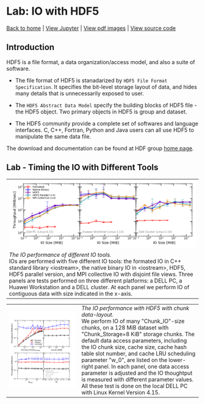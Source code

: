 # Lab: IO with HDF5

[Back to home](https://github.com/ChenYangyao/N-Body-Course) | [View Jupyter](./out/perf_measure.ipynb) | [View pdf images](./out) | [View source code](./src)

## Introduction

HDF5 is a file format, a data organization/access model, and also a suite of software.

- The file format of HDF5 is stanadarized by `HDF5 File Format Specification`. It specifies the bit-level storage layout of data, and hides many details that is unnecessarily exposed to user.

- The `HDF5 Abstract Data Model` specify the building blocks of HDF5 file - the HDF5 object. Two primary objects in HDF5 is group and dataset.

- The HDF5 community provide a complete set of softwares and language interfaces. C, C++, Fortran, Python and Java users can all use HDF5 to manipulate the same data file.

The download and documentation can be found at HDF group [home page](https://portal.hdfgroup.org/display/support/Documentation?utm_source=hdfhomepage).

## Lab - Timing the IO with Different Tools

<table><tr>
    <td><img src="./out/tune_iosize.png"></td></tr><tr>
    <td><em>The IO performance of different IO tools. </em><br> 
        IOs are performed with five different IO tools: the formated IO in C++ 
        standard library &lt;iostream&gt;, the native binary IO in 
        &lt;iostream&gt;, HDF5, HDF5 parallel version, and MPI collective IO with 
        disjoint file views. Three panels are tests performed on three different 
        platforms: a DELL PC, a Huawei Workstation and a DELL cluster. At each panel 
        we perform IO of contiguous data with size indicated in the x-axis.
    </t>
</tr></table>

<table><tr>
    <td><img src="./out/tune_chunk.png"></td>
    <td width="300"><em>The IO performance with HDF5 with chunk data-layout. </em><br> 
        We perform IO of many "Chunk_IO"-size chunks, 
        on a 128 MiB dataset with "Chunk_Storage=8 KiB" storage chunks. 
        The default data access parameters, including the IO chunk size, cache size, 
        cache hash table slot number, and cache LRU scheduling parameter "w_0", 
        are listed on the lower-right panel.
        In each panel, one data access parameter is adjusted and the IO thoughtput
        is measured with different parameter values. All these test is done on 
        the local DELL PC with Linux Kernel Version 4.15.
    </t>
</tr></table>
